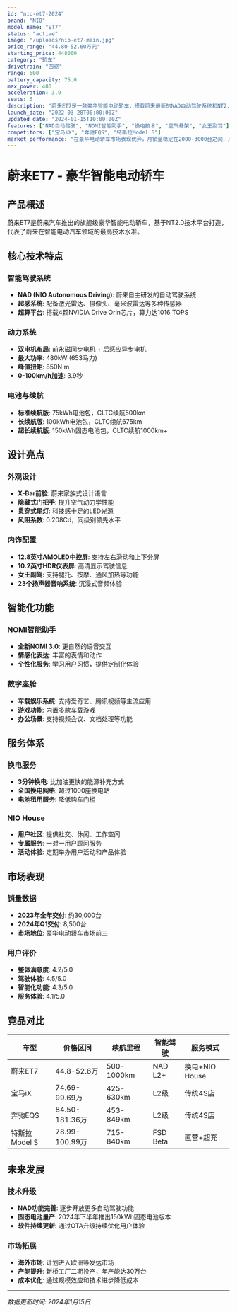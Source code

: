 ```yaml
---
id: "nio-et7-2024"
brand: "NIO"
model_name: "ET7"
status: "active"
image: "/uploads/nio-et7-main.jpg"
price_range: "44.80-52.60万元"
starting_price: 448000
category: "轿车"
drivetrain: "四驱"
range: 500
battery_capacity: 75.0
max_power: 480
acceleration: 3.9
seats: 5
description: "蔚来ET7是一款豪华智能电动轿车，搭载蔚来最新的NAD自动驾驶系统和NT2.0技术平台，提供卓越的驾驶体验和智能化功能。"
launch_date: "2022-03-28T00:00:00Z"
updated_date: "2024-01-15T10:00:00Z"
features: ["NAD自动驾驶", "NOMI智能助手", "换电技术", "空气悬架", "女王副驾"]
competitors: ["宝马iX", "奔驰EQS", "特斯拉Model S"]
market_performance: "在豪华电动轿车市场表现优异，月销量稳定在2000-3000台之间，用户满意度较高。"
---
```


# 蔚来ET7 - 豪华智能电动轿车

## 产品概述

蔚来ET7是蔚来汽车推出的旗舰级豪华智能电动轿车，基于NT2.0技术平台打造，代表了蔚来在智能电动汽车领域的最高技术水准。

## 核心技术特点

### 智能驾驶系统
- **NAD (NIO Autonomous Driving)**: 蔚来自主研发的自动驾驶系统
- **超感系统**: 配备激光雷达、摄像头、毫米波雷达等多种传感器
- **超算平台**: 搭载4颗NVIDIA Drive Orin芯片，算力达1016 TOPS

### 动力系统
- **双电机布局**: 前永磁同步电机 + 后感应异步电机
- **最大功率**: 480kW (653马力)
- **峰值扭矩**: 850N·m
- **0-100km/h加速**: 3.9秒

### 电池与续航
- **标准续航版**: 75kWh电池包，CLTC续航500km
- **长续航版**: 100kWh电池包，CLTC续航675km
- **超长续航版**: 150kWh固态电池包，CLTC续航1000km+

## 设计亮点

### 外观设计
- **X-Bar前脸**: 蔚来家族式设计语言
- **隐藏式门把手**: 提升空气动力学性能
- **贯穿式尾灯**: 科技感十足的LED光源
- **风阻系数**: 0.208Cd，同级别领先水平

### 内饰配置
- **12.8英寸AMOLED中控屏**: 支持左右滑动和上下分屏
- **10.2英寸HDR仪表屏**: 高清显示驾驶信息
- **女王副驾**: 支持腿托、按摩、通风加热等功能
- **23个扬声器音响系统**: 沉浸式音频体验

## 智能化功能

### NOMI智能助手
- **全新NOMI 3.0**: 更自然的语音交互
- **情感化表达**: 丰富的表情和动作
- **个性化服务**: 学习用户习惯，提供定制化体验

### 数字座舱
- **车载娱乐系统**: 支持爱奇艺、腾讯视频等主流应用
- **游戏功能**: 内置多款车载游戏
- **办公场景**: 支持视频会议、文档处理等功能

## 服务体系

### 换电服务
- **3分钟换电**: 比加油更快的能源补充方式
- **全国换电网络**: 超过1000座换电站
- **电池租用服务**: 降低购车门槛

### NIO House
- **用户社区**: 提供社交、休闲、工作空间
- **专属服务**: 一对一用户顾问服务
- **活动体验**: 定期举办用户活动和产品体验

## 市场表现

### 销量数据
- **2023年全年交付**: 约30,000台
- **2024年Q1交付**: 8,500台
- **市场地位**: 豪华电动轿车市场前三

### 用户评价
- **整体满意度**: 4.2/5.0
- **驾驶体验**: 4.5/5.0
- **智能化功能**: 4.3/5.0
- **服务体验**: 4.1/5.0

## 竞品对比

| 车型 | 价格区间 | 续航里程 | 智能驾驶 | 服务模式 |
|------|----------|----------|----------|----------|
| 蔚来ET7 | 44.8-52.6万 | 500-1000km | NAD L2+ | 换电+NIO House |
| 宝马iX | 74.69-99.69万 | 425-630km | L2级 | 传统4S店 |
| 奔驰EQS | 84.50-181.36万 | 453-849km | L2级 | 传统4S店 |
| 特斯拉Model S | 78.99-100.99万 | 715-840km | FSD Beta | 直营+超充 |

## 未来发展

### 技术升级
- **NAD功能完善**: 逐步开放更多自动驾驶功能
- **固态电池量产**: 2024年下半年推出150kWh固态电池版本
- **软件持续更新**: 通过OTA升级持续优化用户体验

### 市场拓展
- **海外市场**: 计划进入欧洲等发达市场
- **产能提升**: 新桥工厂二期投产，年产能达30万台
- **成本优化**: 通过规模效应和技术进步降低成本

---

*数据更新时间: 2024年1月15日*